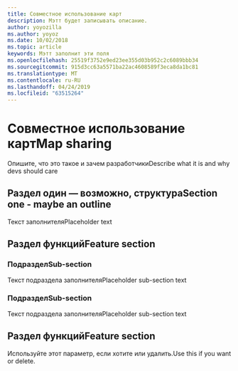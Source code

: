 ```yaml
---
title: Совместное использование карт
description: Мэтт будет записывать описание.
author: yoyozilla
ms.author: yoyoz
ms.date: 10/02/2018
ms.topic: article
keywords: Мэтт заполнит эти поля
ms.openlocfilehash: 25519f3752e9ed23ee355d03b952c2c6089bbb34
ms.sourcegitcommit: 915d3cc63a5571ba22ac4608589f3eca8da1bc81
ms.translationtype: MT
ms.contentlocale: ru-RU
ms.lasthandoff: 04/24/2019
ms.locfileid: "63515264"
---
```

# <a name="map-sharing"></a><span data-ttu-id="c501b-104">Совместное использование карт</span><span class="sxs-lookup"><span data-stu-id="c501b-104">Map sharing</span></span>

<span data-ttu-id="c501b-105">Опишите, что это такое и зачем разработчики</span><span class="sxs-lookup"><span data-stu-id="c501b-105">Describe what it is and why devs should care</span></span>

## <a name="section-one---maybe-an-outline"></a><span data-ttu-id="c501b-106">Раздел один — возможно, структура</span><span class="sxs-lookup"><span data-stu-id="c501b-106">Section one - maybe an outline</span></span>

<span data-ttu-id="c501b-107">Текст заполнителя</span><span class="sxs-lookup"><span data-stu-id="c501b-107">Placeholder text</span></span>

## <a name="feature-section"></a><span data-ttu-id="c501b-108">Раздел функций</span><span class="sxs-lookup"><span data-stu-id="c501b-108">Feature section</span></span>

### <a name="sub-section"></a><span data-ttu-id="c501b-109">Подраздел</span><span class="sxs-lookup"><span data-stu-id="c501b-109">Sub-section</span></span>

<span data-ttu-id="c501b-110">Текст подраздела заполнителя</span><span class="sxs-lookup"><span data-stu-id="c501b-110">Placeholder sub-section text</span></span>

### <a name="sub-section"></a><span data-ttu-id="c501b-111">Подраздел</span><span class="sxs-lookup"><span data-stu-id="c501b-111">Sub-section</span></span>

<span data-ttu-id="c501b-112">Текст подраздела заполнителя</span><span class="sxs-lookup"><span data-stu-id="c501b-112">Placeholder sub-section text</span></span>

## <a name="feature-section"></a><span data-ttu-id="c501b-113">Раздел функций</span><span class="sxs-lookup"><span data-stu-id="c501b-113">Feature section</span></span>

<span data-ttu-id="c501b-114">Используйте этот параметр, если хотите или удалить.</span><span class="sxs-lookup"><span data-stu-id="c501b-114">Use this if you want or delete.</span></span>
